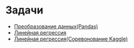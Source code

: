 # Задачи

+ [Преобразование данных(Pandas)](https://github.com/SoinRoma/MSU_3Course/tree/master/neural_networks/data_conversion)
+ [Линейная регрессия](https://github.com/SoinRoma/MSU_3Course/tree/master/neural_networks/regression)
+ [Линейная регрессия(Соревонование Kaggle)](https://github.com/SoinRoma/MSU_3Course/tree/master/neural_networks/kaggle_regression)
